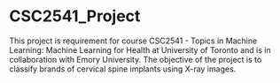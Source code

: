 # CSC2541_Project
This project is requirement for course CSC2541 - Topics in Machine Learning: Machine Learning for Health at University of Toronto and is in collaboration with Emory University. 
The objective of the project is to classify brands of cervical spine implants using X-ray images.
